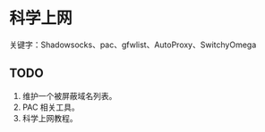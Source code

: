 # 科学上网

关键字：Shadowsocks、pac、gfwlist、AutoProxy、SwitchyOmega

## TODO

1. 维护一个被屏蔽域名列表。
2. PAC 相关工具。
3. 科学上网教程。
